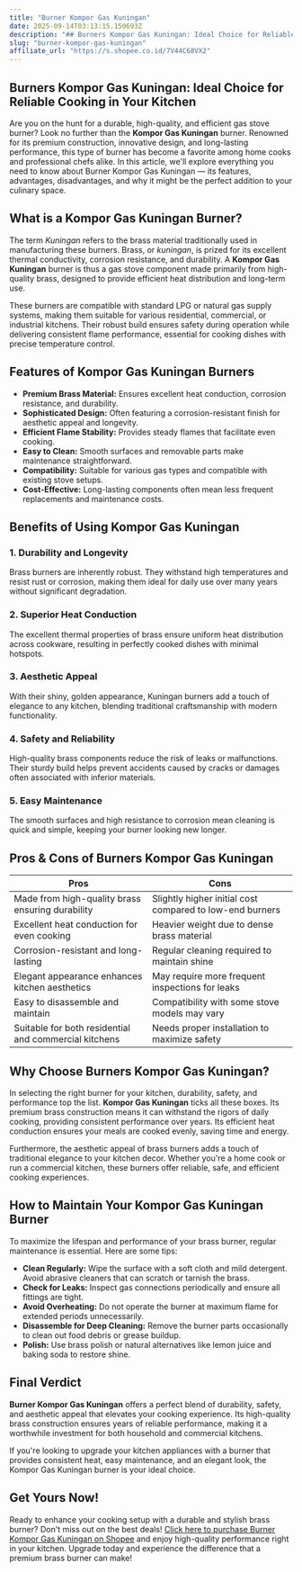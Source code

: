 ```yaml
---
title: "Burner Kompor Gas Kuningan"
date: 2025-09-14T03:13:15.150693Z
description: "## Burners Kompor Gas Kuningan: Ideal Choice for Reliable Cooking in Your Kitchen..."
slug: "burner-kompor-gas-kuningan"
affiliate_url: "https://s.shopee.co.id/7V44C68VX2"
---
```

## Burners Kompor Gas Kuningan: Ideal Choice for Reliable Cooking in Your Kitchen

Are you on the hunt for a durable, high-quality, and efficient gas stove burner? Look no further than the **Kompor Gas Kuningan** burner. Renowned for its premium construction, innovative design, and long-lasting performance, this type of burner has become a favorite among home cooks and professional chefs alike. In this article, we'll explore everything you need to know about Burner Kompor Gas Kuningan — its features, advantages, disadvantages, and why it might be the perfect addition to your culinary space.

## What is a Kompor Gas Kuningan Burner?

The term *Kuningan* refers to the brass material traditionally used in manufacturing these burners. Brass, or *kuningan*, is prized for its excellent thermal conductivity, corrosion resistance, and durability. A **Kompor Gas Kuningan** burner is thus a gas stove component made primarily from high-quality brass, designed to provide efficient heat distribution and long-term use.

These burners are compatible with standard LPG or natural gas supply systems, making them suitable for various residential, commercial, or industrial kitchens. Their robust build ensures safety during operation while delivering consistent flame performance, essential for cooking dishes with precise temperature control.

## Features of Kompor Gas Kuningan Burners

- **Premium Brass Material:** Ensures excellent heat conduction, corrosion resistance, and durability.
- **Sophisticated Design:** Often featuring a corrosion-resistant finish for aesthetic appeal and longevity.
- **Efficient Flame Stability:** Provides steady flames that facilitate even cooking.
- **Easy to Clean:** Smooth surfaces and removable parts make maintenance straightforward.
- **Compatibility:** Suitable for various gas types and compatible with existing stove setups.
- **Cost-Effective:** Long-lasting components often mean less frequent replacements and maintenance costs.

## Benefits of Using Kompor Gas Kuningan

### 1. Durability and Longevity

Brass burners are inherently robust. They withstand high temperatures and resist rust or corrosion, making them ideal for daily use over many years without significant degradation.

### 2. Superior Heat Conduction

The excellent thermal properties of brass ensure uniform heat distribution across cookware, resulting in perfectly cooked dishes with minimal hotspots.

### 3. Aesthetic Appeal

With their shiny, golden appearance, Kuningan burners add a touch of elegance to any kitchen, blending traditional craftsmanship with modern functionality.

### 4. Safety and Reliability

High-quality brass components reduce the risk of leaks or malfunctions. Their sturdy build helps prevent accidents caused by cracks or damages often associated with inferior materials.

### 5. Easy Maintenance

The smooth surfaces and high resistance to corrosion mean cleaning is quick and simple, keeping your burner looking new longer.

## Pros & Cons of Burners Kompor Gas Kuningan

| **Pros**                       | **Cons**                         |
|------------------------------|------------------------------|
| Made from high-quality brass ensuring durability | Slightly higher initial cost compared to low-end burners |
| Excellent heat conduction for even cooking | Heavier weight due to dense brass material |
| Corrosion-resistant and long-lasting | Regular cleaning required to maintain shine |
| Elegant appearance enhances kitchen aesthetics | May require more frequent inspections for leaks |
| Easy to disassemble and maintain | Compatibility with some stove models may vary |
| Suitable for both residential and commercial kitchens | Needs proper installation to maximize safety |

## Why Choose Burners Kompor Gas Kuningan?

In selecting the right burner for your kitchen, durability, safety, and performance top the list. **Kompor Gas Kuningan** ticks all these boxes. Its premium brass construction means it can withstand the rigors of daily cooking, providing consistent performance over years. Its efficient heat conduction ensures your meals are cooked evenly, saving time and energy.

Furthermore, the aesthetic appeal of brass burners adds a touch of traditional elegance to your kitchen decor. Whether you're a home cook or run a commercial kitchen, these burners offer reliable, safe, and efficient cooking experiences.

## How to Maintain Your Kompor Gas Kuningan Burner

To maximize the lifespan and performance of your brass burner, regular maintenance is essential. Here are some tips:

- **Clean Regularly:** Wipe the surface with a soft cloth and mild detergent. Avoid abrasive cleaners that can scratch or tarnish the brass.
- **Check for Leaks:** Inspect gas connections periodically and ensure all fittings are tight.
- **Avoid Overheating:** Do not operate the burner at maximum flame for extended periods unnecessarily.
- **Disassemble for Deep Cleaning:** Remove the burner parts occasionally to clean out food debris or grease buildup.
- **Polish:** Use brass polish or natural alternatives like lemon juice and baking soda to restore shine.

## Final Verdict

**Burner Kompor Gas Kuningan** offers a perfect blend of durability, safety, and aesthetic appeal that elevates your cooking experience. Its high-quality brass construction ensures years of reliable performance, making it a worthwhile investment for both household and commercial kitchens.

If you're looking to upgrade your kitchen appliances with a burner that provides consistent heat, easy maintenance, and an elegant look, the Kompor Gas Kuningan burner is your ideal choice.

## Get Yours Now!

Ready to enhance your cooking setup with a durable and stylish brass burner? Don't miss out on the best deals! [Click here to purchase Burner Kompor Gas Kuningan on Shopee](https://s.shopee.co.id/7V44C68VX2) and enjoy high-quality performance right in your kitchen. Upgrade today and experience the difference that a premium brass burner can make!